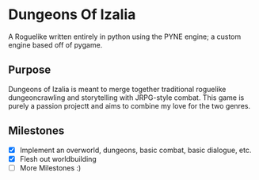 # Dungeons Of Izalia
A Roguelike written entirely in python using the PYNE engine; a custom engine based off of pygame.

## Purpose
Dungeons of Izalia is meant to merge together traditional roguelike dungeoncrawling and storytelling with JRPG-style combat. This game is purely a passion projectt and aims to combine my love for the two genres.

## Milestones
- [x] Implement an overworld, dungeons, basic combat, basic dialogue, etc.
- [x] Flesh out worldbuilding
- [ ] More Milestones :)